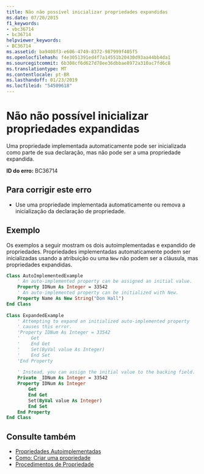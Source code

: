 ```yaml
---
title: Não não possível inicializar propriedades expandidas
ms.date: 07/20/2015
f1_keywords:
- vbc36714
- bc36714
helpviewer_keywords:
- BC36714
ms.assetid: ba9408f3-e606-4749-8372-987999f405f5
ms.openlocfilehash: f4e3051391ed4f7a14551b20430d93aa44bb4da1
ms.sourcegitcommit: 6b308cf6d627d78ee36dbbae8972a310ac7fd6c8
ms.translationtype: MT
ms.contentlocale: pt-BR
ms.lasthandoff: 01/23/2019
ms.locfileid: "54509618"
---
```

# <a name="expanded-properties-cannot-be-initialized"></a>Não não possível inicializar propriedades expandidas
Uma propriedade implementada automaticamente pode ser inicializada como parte de sua declaração, mas não pode ser a uma propriedade expandida.  
  
 **ID do erro:** BC36714  
  
## <a name="to-correct-this-error"></a>Para corrigir este erro  
  
-   Use uma propriedade implementada automaticamente ou remova a inicialização da declaração de propriedade.  
  
## <a name="example"></a>Exemplo  
 Os exemplos a seguir mostram os dois autoimplementadas e expandido de propriedades. Propriedades implementadas automaticamente podem ser inicializadas usando a atribuição ou uma `New` não podem ser a cláusula, mas propriedades expandidas.  
  
```vb  
Class AutoImplementedExample  
    ' An auto-implemented property can be assigned an initial value.  
    Property IDNum As Integer = 33542  
    ' An auto-implemented property can be initialized with New.  
    Property Name As New String("Don Hall")  
End Class  
  
Class ExpandedExample  
    ' Attempting to expand an initialized auto-implemented property  
    ' causes this error.  
    'Property IDNum As Integer = 33542  
    '    Get  
    '    End Get  
    '    Set(ByVal value As Integer)  
    '    End Set  
    'End Property  
  
    ' Instead, you can assign the initial value to the backing field.  
    Private _IDNum As Integer = 33542  
    Property IDNum As Integer  
        Get  
        End Get  
        Set(ByVal value As Integer)  
        End Set  
    End Property  
End Class  
```  
  
## <a name="see-also"></a>Consulte também
- [Propriedades Autoimplementadas](../../visual-basic/programming-guide/language-features/procedures/auto-implemented-properties.md)
- [Como: Criar uma propriedade](../../visual-basic/programming-guide/language-features/procedures/how-to-create-a-property.md)
- [Procedimentos de Propriedade](../../visual-basic/programming-guide/language-features/procedures/property-procedures.md)
